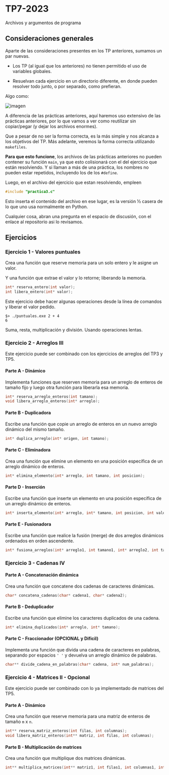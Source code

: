 
# TP7-2023

Archivos y argumentos de programa

## Consideraciones generales

Aparte de las consideraciones presentes en los TP anteriores, sumamos un par nuevas.

* Los TP (al igual que los anteriores) no tienen permitido el uso de variables globales.

* Resuelvan cada ejercicio en un directorio diferente, en donde pueden resolver todo junto, o por separado, como prefieran.

Algo como: 

![imagen](https://github.com/INGCOM-UNRN-P1/TP7-2023/assets/56625/7b0361a1-f7d0-4bd5-9a24-8f9c1377bcaf)

A diferencia de las prácticas anteriores, aquí haremos uso extensivo de las prácticas anteriores, por lo que vamos a ver como reutilizar sin copiar/pegar (y dejar los archivos enormes).

Que a pesar de no ser la forma correcta, es la más simple y nos alcanza a los objetivos del TP. Más adelante, veremos la forma correcta utilizando `makefiles`.

**Para que esto funcione**, los archivos de las prácticas anteriores no pueden contener su función `main`, ya que esto colisionará con el del ejercicio que están resolviendo.
Y si llaman a más de una práctica, los nombres no pueden estar repetidos, incluyendo los de los `#define`.

Luego, en el archivo del ejercicio que estan resolviendo, empleen
```C
#include "practica3.c"
```
Esto inserta el contenido del archivo en ese lugar, es la versión ½ casera de lo que uno usa normalmente en Python.

Cualquier cosa, abran una pregunta en el espacio de discusión, con el enlace al repositorio asi lo revisamos.

## Ejercicios

### Ejercicio 1 - Valores puntuales

Crea una función que reserve memoria para un solo entero y le asigne un valor.

Y una función que extrae el valor y lo retorne; liberando la memoria.

```C
int* reserva_entero(int valor);
int libera_entero(int* valor);
```


Este ejercicio debe hacer algunas operaciones desde la línea de comandos y liberar el valor pedido.

```
$> ./puntuales.exe 2 + 4
6
```

Suma, resta, multiplicación y división. Usando operaciones lentas.
### Ejercicio 2 - Arreglos III

Este ejercicio puede ser combinado con los ejercicios de arreglos del TP3 y TP5.

#### Parte A - Dinámico
Implementa funciones que reserven memoria para un arreglo de enteros de tamaño fijo y luego otra función para liberarla esa memoria.

```C
int* reserva_arreglo_enteros(int tamano);
void libera_arreglo_enteros(int* arreglo);
```

#### Parte B - Duplicadora
Escribe una función que copie un arreglo de enteros en un nuevo arreglo dinámico del mismo tamaño.

```C
int* duplica_arreglo(int* origen, int tamano);
```

#### Parte C - Eliminadora

Crea una función que elimine un elemento en una posición específica de un arreglo dinámico de enteros.

```C
int* elimina_elemento(int* arreglo, int tamano, int posicion);
```

#### Parte D - Inserción

Escribe una función que inserte un elemento en una posición específica de un arreglo dinámico de enteros.

```C
int* inserta_elemento(int* arreglo, int* tamano, int posicion, int valor);
```

#### Parte E - Fusionadora
Escribe una función que realice la fusión (merge) de dos arreglos dinámicos ordenados en orden ascendente.

```C
int* fusiona_arreglos(int* arreglo1, int tamano1, int* arreglo2, int tamano2);
```

### Ejercicio 3 - Cadenas IV

#### Parte A - Concatenación dinámica
Crea una función que concatene dos cadenas de caracteres dinámicas.

```C
char* concatena_cadenas(char* cadena1, char* cadena2);
```
#### Parte B - Deduplicador

Escribe una función que elimine los caracteres  duplicados de una cadena.

```C
int* elimina_duplicados(int* arreglo, int* tamano);
```

#### Parte C - Fraccionador (OPCIONAL y Dificil)
Implementa una función que divida una cadena de caracteres en palabras, separando por espacios `' '` y devuelva un arreglo dinámico de palabras.

```C
char** divide_cadena_en_palabras(char* cadena, int* num_palabras);
```

### Ejercicio 4 - Matrices II - Opcional
Este ejercicio puede ser combinado con lo ya implementado de matrices del TP5.

#### Parte A - Dinámico
Crea una función que reserve memoria para una matriz de enteros de tamaño `m` x `n`.

```C
int** reserva_matriz_enteros(int filas, int columnas);
void libera_matriz_enteros(int** matriz, int filas, int columnas);
```

#### Parte B - Multiplicación de matrices
Crea una función que multiplique dos matrices dinámicas.

```C
int** multiplica_matrices(int** matriz1, int filas1, int columnas1, int** matriz2, int filas2, int columnas2);
```

